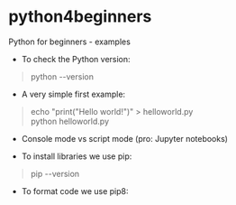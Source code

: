 # python4beginners
Python for beginners - examples

- To check the Python version:
> python --version

- A very simple first example:
> echo "print(\"Hello world\!\")" > helloworld.py   
> python helloworld.py

- Console mode vs script mode (pro: Jupyter notebooks)

- To install libraries we use pip:
> pip --version

- To format code we use pip8:
>


